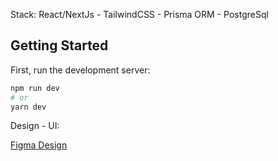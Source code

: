 Stack:
React/NextJs - TailwindCSS - Prisma ORM - PostgreSql
## Getting Started

First, run the development server:

```bash
npm run dev
# or
yarn dev
```

Design - UI:

<a href="https://www.figma.com/file/KSXtNXNZXo2WLafpGMdz1K/NGCash---Front-End?node-id=0%3A1&t=R3ELm0mMKMIY0ivg-1">Figma Design</a>
